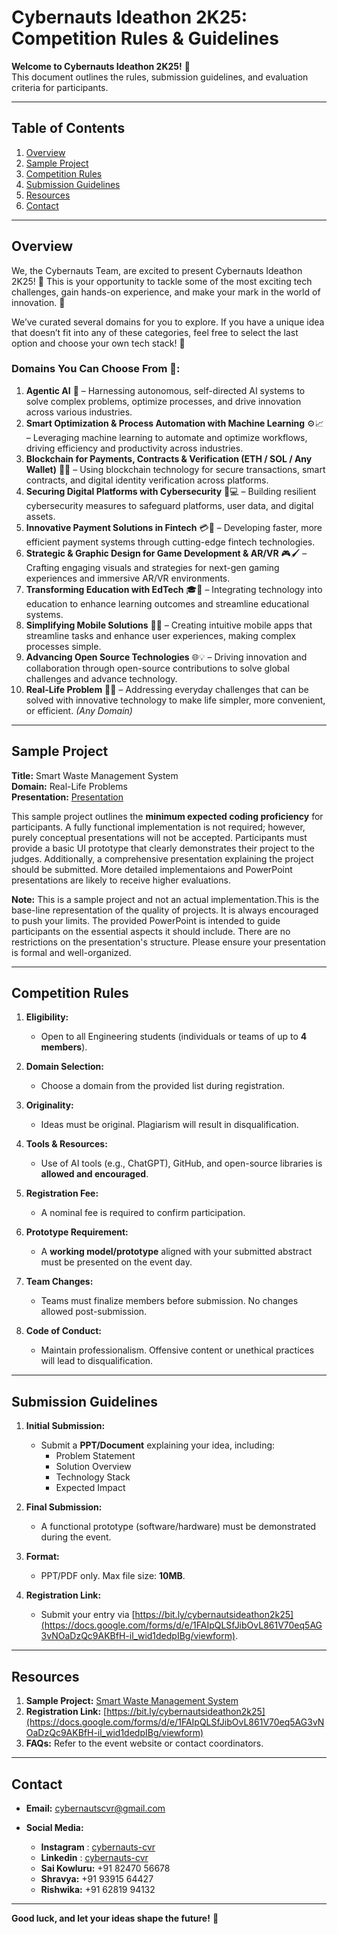 # Cybernauts Ideathon 2K25: Competition Rules & Guidelines  
**Welcome to Cybernauts Ideathon 2K25!** 🚀  
This document outlines the rules, submission guidelines, and evaluation criteria for participants.  

---

## Table of Contents  
1. [Overview](#overview)  
2. [Sample Project](#sample-project)  
3. [Competition Rules](#competition-rules)  
4. [Submission Guidelines](#submission-guidelines)  
5. [Resources](#resources)  
6. [Contact](#contact)  

---

## Overview  
We, the Cybernauts Team, are excited to present Cybernauts Ideathon 2K25! 🎉 This is your opportunity to tackle some of the most exciting tech challenges, gain hands-on experience, and make your mark in the world of innovation. 🚀 

We’ve curated several domains for you to explore. If you have a unique idea that doesn’t fit into any of these categories, feel free to select the last option and choose your own tech stack! 🌟

### Domains You Can Choose From 🤩:

1. **Agentic AI** 🤖 – Harnessing autonomous, self-directed AI systems to solve complex problems, optimize processes, and drive innovation across various industries.
2. **Smart Optimization & Process Automation with Machine Learning** ⚙️📈 – Leveraging machine learning to automate and optimize workflows, driving efficiency and productivity across industries.
3. **Blockchain for Payments, Contracts & Verification (ETH / SOL / Any Wallet)** 💸🔗 – Using blockchain technology for secure transactions, smart contracts, and digital identity verification across platforms.
4. **Securing Digital Platforms with Cybersecurity** 🔐💻 – Building resilient cybersecurity measures to safeguard platforms, user data, and digital assets.
5. **Innovative Payment Solutions in Fintech** 💳🚀 – Developing faster, more efficient payment systems through cutting-edge fintech technologies.
6. **Strategic & Graphic Design for Game Development & AR/VR** 🎮🖌️ – Crafting engaging visuals and strategies for next-gen gaming experiences and immersive AR/VR environments.
7. **Transforming Education with EdTech** 🎓📱 – Integrating technology into education to enhance learning outcomes and streamline educational systems.
8. **Simplifying Mobile Solutions** 📱✨ – Creating intuitive mobile apps that streamline tasks and enhance user experiences, making complex processes simple.
9. **Advancing Open Source Technologies** 🌐💡 – Driving innovation and collaboration through open-source contributions to solve global challenges and advance technology.
10. **Real-Life Problem** 🤔💡 – Addressing everyday challenges that can be solved with innovative technology to make life simpler, more convenient, or efficient. *(Any Domain)*

---

## Sample Project  
**Title:** Smart Waste Management System  
**Domain:** Real-Life Problems  
**Presentation:** [Presentation](https://docs.google.com/presentation/d/1DiWOVdFtY2HC6OZ9nV4M-_JJUsaO-XLnOpHWuD9LX_E/edit?usp=sharing)

This sample project outlines the **minimum expected coding proficiency** for participants. A fully functional implementation is not required; however, purely conceptual presentations will not be accepted. Participants must provide a basic UI prototype that clearly demonstrates their project to the judges. Additionally, a comprehensive presentation explaining the project should be submitted. More detailed implementaions and PowerPoint presentations are likely to receive higher evaluations.

**Note:** This is a sample project and not an actual implementation.This is the base-line representation of the quality of projects. It is always encouraged to push your limits. The provided PowerPoint is intended to guide participants on the essential aspects it should include. There are no restrictions on the presentation's structure. Please ensure your presentation is formal and well-organized.

---

## Competition Rules  
1. **Eligibility:**  
   - Open to all Engineering students (individuals or teams of up to **4 members**).  

2. **Domain Selection:**  
   - Choose a domain from the provided list during registration.  

3. **Originality:**  
   - Ideas must be original. Plagiarism will result in disqualification.  

4. **Tools & Resources:**  
   - Use of AI tools (e.g., ChatGPT), GitHub, and open-source libraries is **allowed and encouraged**.  

5. **Registration Fee:**  
   - A nominal fee is required to confirm participation.  

6. **Prototype Requirement:**  
   - A **working model/prototype** aligned with your submitted abstract must be presented on the event day.  

7. **Team Changes:**  
   - Teams must finalize members before submission. No changes allowed post-submission.  

8. **Code of Conduct:**  
   - Maintain professionalism. Offensive content or unethical practices will lead to disqualification.  

---

## Submission Guidelines  
1. **Initial Submission:**  
   - Submit a **PPT/Document** explaining your idea, including:  
     - Problem Statement  
     - Solution Overview  
     - Technology Stack  
     - Expected Impact  

2. **Final Submission:**  
   - A functional prototype (software/hardware) must be demonstrated during the event.  

3. **Format:**  
   - PPT/PDF only. Max file size: **10MB**.  

4. **Registration Link:**  
   - Submit your entry via [https://bit.ly/cybernautsideathon2k25](https://docs.google.com/forms/d/e/1FAIpQLSfJibOvL861V70eq5AG3vNOaDzQc9AKBfH-il_wid1dedpIBg/viewform).  

---

## Resources  
1. **Sample Project:** [Smart Waste Management System](https://github.com/hash-noob/Ideathon-2k25)  
2. **Registration Link:** [https://bit.ly/cybernautsideathon2k25](https://docs.google.com/forms/d/e/1FAIpQLSfJibOvL861V70eq5AG3vNOaDzQc9AKBfH-il_wid1dedpIBg/viewform)  
3. **FAQs:** Refer to the event website or contact coordinators.  

---

## Contact  
- **Email:** [cybernautscvr@gmail.com](mailto:cybernautscvr@gmail.com)  
- **Social Media:**
  
  - **Instagram** : [cybernauts-cvr](https://www.instagram.com/accounts/suspended/?next=https%3A%2F%2Fwww.instagram.com%2Fcybernauts_cvr%2F%3F__coig_ufac%3D1#)
  - **Linkedin** : [cybernauts-cvr](https://www.linkedin.com/company/cybernauts-cvr/posts/?feedView=all)
  - **Sai Kowluru:** +91 82470 56678  
  - **Shravya:** +91 93915 64427  
  - **Rishwika:** +91 62819 94132  

---

**Good luck, and let your ideas shape the future!** 🌟
